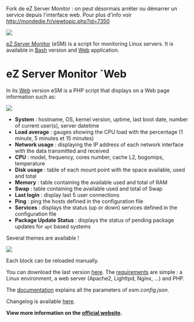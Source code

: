 Fork de eZ Server Monitor : on peut désormais arrêter ou démarrer un service depuis l'interface web. Pour plus d'info voir http://mondedie.fr/viewtopic.php?id=7350

![](http://images.mondedie.fr/images/services.png)

[eZ Server Monitor](http://www.ezservermonitor.com) (eSM) is a script for monitoring Linux servers. It is available in [Bash](http://www.ezservermonitor.com/esm-sh/features) version and [Web](http://www.ezservermonitor.com/esm-web/features) application.

# eZ Server Monitor `Web

In its [Web](http://www.ezservermonitor.com/esm-web/features) version eSM is a PHP script that displays on a Web page information such as:

![](http://www.ezservermonitor.com/uploads/esm_web/esm-web_dashboard-complete.png)

- **System** : hostname, OS, kernel version, uptime, last boot date, number of current user(s), server datetime
- **Load average** : gauges showing the CPU load with the percentage (1 minute, 5 minutes et 15 minutes)
- **Network usage** : displaying the IP address of each network interface with the data transmitted and received
- **CPU** : model, frequency, cores number, cache L2, bogomips, temperature
- **Disk usage** : table of each mount point with the space available, used and total
- **Memory** : table containing the available used and total of RAM
- **Swap** : table containing the available used and total of Swap
- **Last login** : display last 5 user connections
- **Ping** : ping the hosts defined in the configuration file
- **Services** : displays the status (up or down) services defined in the configuration file
- **Package Update Status** : displays the status of pending package updates for `apt` based systems

Several themes are available !

![](http://www.ezservermonitor.com/uploads/esm_web/esm-web_themes.png)

Each block can be reloaded manually.

You can download the last version [here](http://www.ezservermonitor.com/esm-web/downloads). The [requirements](http://www.ezservermonitor.com/esm-web/documentation) are simple : a Linux environment, a web server (Apache2, Lighttpd, Nginx, ...) and PHP.

The [documentation](http://www.ezservermonitor.com/esm-web/documentation) explains all the parameters of *esm.config.json*.

Changelog is available [here](http://www.ezservermonitor.com/esm-web/changelog).

**View more information on the [official website](http://www.ezservermonitor.com/esm-web/features).**
